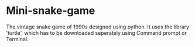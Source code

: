# Mini-snake-game

The vintage snake game of 1990s designed using python. 
It uses the library 'turtle', which has to be downloaded seperately using Command prompt or Terminal.
